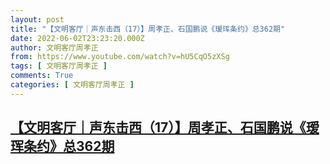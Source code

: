 ```yaml
---
layout: post
title: "【文明客厅｜声东击西（17）】周孝正、石国鹏说《瑷珲条约》总362期"
date: 2022-06-02T23:23:20.000Z
author: 文明客厅周孝正
from: https://www.youtube.com/watch?v=hU5CqO5zXSg
tags: [ 文明客厅周孝正 ]
comments: True
categories: [ 文明客厅周孝正 ]
---
```

<!--1654212200000-->
[【文明客厅｜声东击西（17）】周孝正、石国鹏说《瑷珲条约》总362期](https://www.youtube.com/watch?v=hU5CqO5zXSg)
------

<div>

</div>
